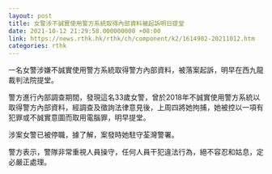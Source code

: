 ```yaml
---
layout: post
title: 女警涉不誠實使用警方系統取得內部資料被起訴明日提堂
date: 2021-10-12 21:29:58.000000000 +08:00
link: https://news.rthk.hk/rthk/ch/component/k2/1614902-20211012.htm
categories: rthk
---
```


一名女警涉嫌不誠實使用警方系統取得警方內部資料，被落案起訴，明早在西九龍裁判法院提堂。

警方進行內部調查期間，發現這名33歲女警，曾於2018年不誠實使用警方系統以取得警方內部資料，經調查及徵詢法律意見後，上周四將她拘捕，她被控以一項有犯罪或不誠實意圖而取用電腦罪，明早提堂。

涉案女警已被停職，據了解，案發時她駐守荃灣警署。

警方表示，警隊非常重視人員操守，任何人員干犯違法行為，絕不容忍和姑息，定必嚴正處理。
